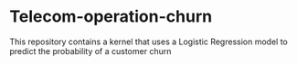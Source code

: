 # Telecom-operation-churn
This repository contains a kernel that uses a Logistic Regression model to predict the probability of a customer churn 

